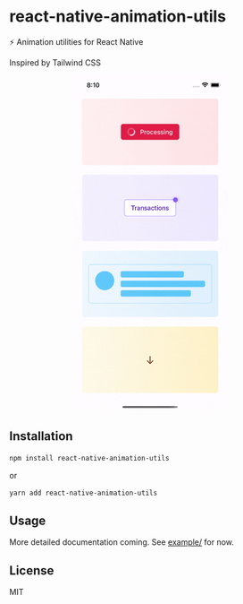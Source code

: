 # react-native-animation-utils

⚡️ Animation utilities for React Native

Inspired by Tailwind CSS

<p align="center">
<img height="600" width="auto" src="docs/anim.gif" />
</p>

## Installation

```sh
npm install react-native-animation-utils
```

or

```sh
yarn add react-native-animation-utils
```

## Usage

More detailed documentation coming. See [example/](https://github.com/ecklf/react-native-animation-utils/tree/main/example) for now.

<!-- ```js
import { Bounce, Ping, Pulse, Spin } from "react-native-animation-utils";

``` -->

<!-- ## Contributing

See the [contributing guide](CONTRIBUTING.md) to learn how to contribute to the repository and the development workflow. -->

## License

MIT
